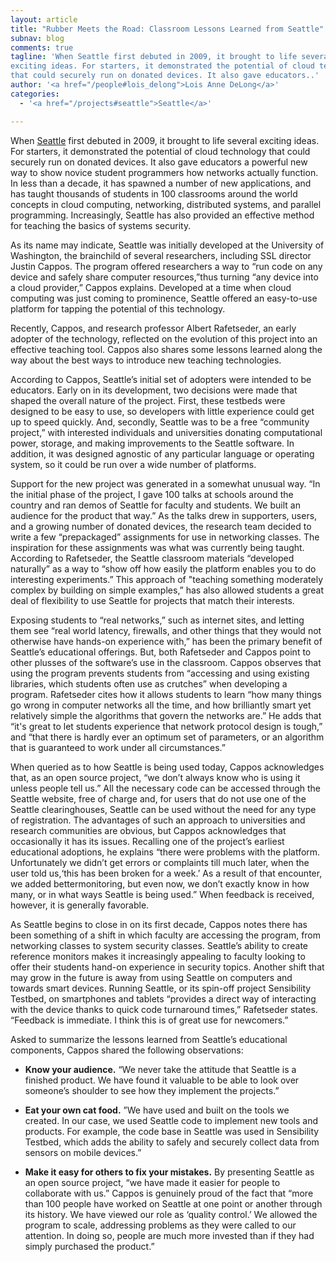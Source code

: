 ```yaml
---
layout: article
title: "Rubber Meets the Road: Classroom Lessons Learned from Seattle"
subnav: blog
comments: true
tagline: 'When Seattle first debuted in 2009, it brought to life several
exciting ideas. For starters, it demonstrated the potential of cloud technology
that could securely run on donated devices. It also gave educators..'
author: '<a href="/people#lois_delong">Lois Anne DeLong</a>'
categories:
  - '<a href="/projects#seattle">Seattle</a>'

---  
```


When [Seattle](https://seattle.poly.edu/html/) first debuted in 2009, it brought
to life several exciting ideas.
For starters, it demonstrated the potential of cloud technology that could
 securely run on donated devices.
It also gave educators a powerful new way to show novice student programmers how
networks actually function.
In less than a decade, it has spawned a number of new applications, and has
taught thousands of students in 100 classrooms around the world concepts in
cloud computing, networking, distributed systems, and parallel programming.
Increasingly, Seattle has also provided an effective method for teaching
the basics of systems security.

As its name may indicate, Seattle was initially developed at the University of
Washington, the brainchild of several researchers, including SSL director Justin
Cappos. The program offered researchers a way to “run code on any device and
safely share computer resources,”thus turning “any device into a cloud
provider,” Cappos explains. Developed at a time when cloud computing was just
coming to prominence, Seattle offered an easy-to-use platform
for tapping the potential of this technology.

Recently, Cappos, and research professor Albert Rafetseder, an early adopter of
the technology, reflected on the evolution of this project into an effective
teaching tool. Cappos also shares some lessons learned along the way about the
best ways to introduce new teaching technologies.

According to Cappos, Seattle’s initial set of adopters were intended to be
educators. Early on in its development, two decisions were made that shaped
the overall nature of the project. First, these testbeds were designed to be
easy to use, so developers with little experience could get up to speed quickly.
And, secondly, Seattle was to be a free “community project,” with interested
individuals and universities donating computational power, storage, and making
improvements to the Seattle software. In addition, it was designed agnostic of
any particular language or operating system, so it could be run over a wide
number of platforms.

Support for the new project was generated in a somewhat unusual way. “In the
initial phase of the project, I gave 100 talks at schools around the country and
ran demos of Seattle for faculty and students. We built an audience for the
product that way.” As the talks drew in supporters, users, and a growing number
of donated devices, the research team decided to write a few “prepackaged”
assignments for use in networking classes. The inspiration for these assignments
 was what was currently being taught.
According to Rafetseder, the Seattle classroom materials “developed naturally”
as a way to “show off how easily the platform enables you to do interesting
experiments.” This approach of "teaching something moderately complex by building
on simple examples,” has also allowed students a great deal of flexibility to use
Seattle for projects that match their interests.

Exposing students to “real networks,” such as internet sites, and letting them
see “real world latency, firewalls, and other things that they would not
otherwise have hands-on experience with,” has been the primary benefit of
Seattle’s educational offerings. But, both Rafetseder and Cappos point to other
plusses of the software’s use in the classroom. Cappos observes that using the
program prevents students from “accessing and using existing libraries, which
students often use as crutches” when developing a program. Rafetseder cites how
it allows students to learn “how many things go wrong in computer networks all
the time, and how brilliantly smart yet relatively simple the algorithms that
govern the networks are.”
He adds that “it's great to let students experience that network protocol design
is tough,” and “that there is hardly ever an optimum set of parameters, or an
algorithm that is guaranteed to work under all circumstances.”

When queried as to how Seattle is being used today, Cappos acknowledges that,
as an open source project,  “we don’t always know who is using it unless people
tell us.” All the necessary code can be accessed through the Seattle website,
free of charge and, for users that do not use one of the Seattle clearinghouses,
Seattle can be used without the need for any type of registration. The
advantages of such an approach to universities and research communities are
obvious, but Cappos acknowledges that occasionally it has its issues.  Recalling
one of the project’s earliest educational adoptions, he explains “there were
problems with the platform.
Unfortunately we didn’t get errors or complaints till much later, when the user
told us,‘this has been broken for a week.’ As a result of that encounter, we
added bettermonitoring, but even now, we don’t exactly know in how many, or in
what ways Seattle is being used.” When feedback is received, however, it is
generally favorable.

As Seattle begins to close in on its first decade, Cappos notes there has been
something of a shift in which faculty are accessing the program, from networking
classes to system security classes. Seattle’s ability to create reference
monitors makes it increasingly appealing to faculty looking to offer their
students hand-on experience in security topics. Another shift that may grow in
the future is away from using Seattle on computers and towards smart devices.
Running Seattle, or its spin-off
project  Sensibility Testbed, on smartphones and tablets “provides a direct way of
interacting with the device thanks to quick code turnaround times,”
Rafetseder states.
“Feedback is immediate. I think this is of great use for newcomers.”

Asked to summarize the lessons learned from Seattle’s educational components,
Cappos shared the following observations:

* **Know your audience.** “We never take the attitude that Seattle is a finished
product.
We have found it valuable to be able to look over someone’s shoulder to see how
they implement the projects.”

* **Eat your own cat food.** ”We have used and built on the tools we created.
In our case, we used Seattle code to implement new tools and products. For
example, the code base in Seattle was used in Sensibility Testbed, which adds
the ability to safely and securely collect data from sensors on mobile devices.”

* **Make it easy for others to fix your mistakes.** By presenting Seattle as an
open source project, “we have made it easier for people to collaborate with us.”
Cappos is genuinely proud of the fact that “more than 100 people have worked on
Seattle at one point or another through its history. We have viewed our role as
‘quality control.’ We allowed the program to scale, addressing problems as they
were called to our attention. In doing so, people are much more invested than
if they had simply purchased the product.”

